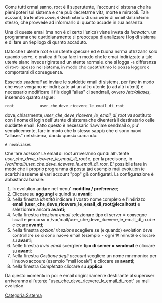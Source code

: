 Come tutti ormai sanno, root è il superutente, l'account di sistema che ha pieni poteri sul sistema e che può decretarne vita, morte e miracoli. Tale account, tra le altre cose, è destinatario di una serie di email dal sistema stesso, che provvede ad informarlo di quanto accade in sua assenza.

Una di queste email (ma non è di certo l'unica) viene invata da *logwatch*, un programma che quotidianamente si preoccupa di analizzare i log di sistema e di fare un riepilogo di quanto accaduto.

Dato che l'utente root è un utente speciale ed è buona norma utilizzarlo solo quando serve, è pratica diffusa fare in modo che le email indirizzate a tale utente siano invece rigirate ad un utente normale, che si logga -a differenza di root- spesso nel sistema, in modo che quest'ultimo le possa leggere e comportarsi di conseguenza.

Essendo *sendmail* ad inviare le suddette email di sistema, per fare in modo che esse vengano re-indirizzate ad un altro utente (o ad altri utenti) è necessario modificare il file degli "alias" di sendmail, ovvero */etc/aliases*, inserendo quanto segue:

`root:           user_che_deve_ricevere_le_email_di_root`

dove, chiaramente, *user\_che\_deve\_ricevere\_le\_email\_di\_roo*t va sostituito con il nome di login dell'utente di sistema che diventerà il destinatario delle suddette email.
Fatto questo è necessario riavviare sendmail o, piu' semplicemente, fare in modo che lo stesso sappia che ci sono nuovi "aliases" nel sistema, dando questo comando:

`# newaliases`

Che fare adesso? Le email di root arriveranno quindi all'utente *user\_che\_deve\_ricevere\_le\_email\_di\_root* e, per la precisione, in */var//mail/user\_che\_deve\_ricevere\_le\_email\_di\_root*.
E' possibile fare in modo che il proprio programma di posta (ad esempio mail evolution le scarichi assieme ai vari account "pop" già configurati. La configurazione è abbastanza banale:

1.  In evolution andare nel menu' **modifica / preferenze**;
2.  Cliccare su **aggiungi** e quindi su **avanti**;
3.  Nella finestra *identità* indicare il vostro nome completo e l'indirizzo **email (user\_che\_deve\_ricevere\_le\_email\_di\_root@localhost)** e selezionare ancora **avanti**;
4.  Nella finestra *ricezione email* selezionare tipo di server = consegne locali e percorso = /var/mail/user\_che\_deve\_ricevere\_le\_email\_di\_root e cliccare **avanti**;
5.  Nella finestra *opzioni ricezione* scegliere se (e quando) evolution deve controllare se ci sono nuove email (esempio = ogni 10 minuti) e cliccare su **avanti**;
6.  Nelle finestra *invio email* scergliere **tipo di server = sendmail** e cliccare su **avanti**;
7.  Nella finestra *Gestione degli account* scegliere un nome mnemonico per il nuovo account (esempio "mail locale") e cliccare su **avanti**;
8.  Nella finestra *Completato* cliccare su **applica**.

Da questo momento in poi le email originariamente destinante al superuser arriveranno all'utente "user\_che\_deve\_ricevere\_le\_email\_di\_root" su mail evolution.

<Categoria:Sistema>
